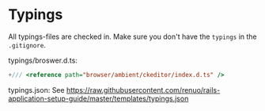 # Typings
All typings-files are checked in. Make sure you don't have the `typings` in the `.gitignore`.


typings/broswer.d.ts:
```js
+/// <reference path="browser/ambient/ckeditor/index.d.ts" />
```

typings.json:
See https://raw.githubusercontent.com/renuo/rails-application-setup-guide/master/templates/typings.json